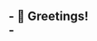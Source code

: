 <!DOCTYPE html>

<head>
</head>

<body>
    <h2>- 👋 Greetings!</br>-
</body>
<footer>
    
</footer>
<!---
SV-sites/SV-sites is a ✨ special ✨ repository because its `README.md` (this file) appears on your GitHub profile.
You can click the Preview link to take a look at your changes.
--->
